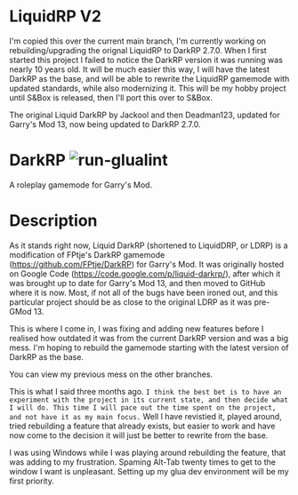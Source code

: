 # LiquidRP V2
I'm copied this over the current main branch, I'm currently working on rebuilding/upgrading the orignal LiquidRP to DarkRP 2.7.0.
When I first started this project I failed to notice the DarkRP version it was running was nearly 10 years old. It will be much easier
this way, I will have the latest DarkRP as the base, and will be able to rewrite the LiquidRP gamemode with updated standards, while also modernizing it.
This will be my hobby project until S&Box is released, then I'll port this over to S&Box.

The original Liquid DarkRP by Jackool and then Deadman123, updated for Garry's Mod 13, now being updated to DarkRP 2.7.0.

# DarkRP ![run-glualint](https://github.com/FPtje/DarkRP/workflows/run-glualint/badge.svg?branch=master)
A roleplay gamemode for Garry's Mod.

# Description
As it stands right now, Liquid DarkRP (shortened to LiquidDRP, or LDRP) is a modification of FPtje's DarkRP gamemode (https://github.com/FPtje/DarkRP) for Garry's Mod.
It was originally hosted on Google Code (https://code.google.com/p/liquid-darkrp/), after which it was brought up to date for Garry's Mod 13, and then moved to GitHub where it is now.
Most, if not all of the bugs have been ironed out, and this particular project should be as close to the original LDRP as it was pre-GMod 13.

This is where I come in, I was fixing and adding new features before I realised how outdated it was from the current DarkRP version and was a big mess.
I'm hoping to rebuild the gamemode starting with the latest version of DarkRP as the base.

You can view my previous mess on the other branches.

This is what I said three months ago.
`I think the best bet is to have an experiment with the project in its current state, and then decide what I will do. This time I will pace out the time spent on the project, and not have it as my main focus.`
Well I have revistied it, played around, tried rebuilding a feature that already exists, but easier to work and have now come to the decision it will just be better to rewrite from the base.

I was using Windows while I was playing around rebuilding the feature, that was adding to my frustration. Spaming Alt-Tab twenty times to get to the window I want is unpleasant. Setting up my glua dev
environment will be my first priority.
